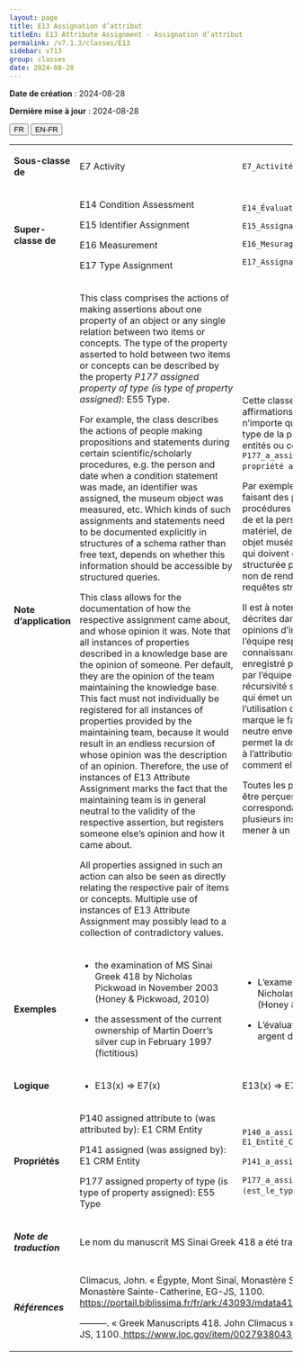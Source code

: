 ```yaml
---
layout: page
title: E13 Assignation d’attribut
titleEn: E13 Attribute Assignment - Assignation d’attribut
permalink: /v7.1.3/classes/E13
sidebar: v713
group: classes
date: 2024-08-28
---
```


**Date de création** : 2024-08-28

**Dernière mise à jour** : 2024-08-28

<div class="lang-buttons">
 <button id="fr" class="activate">FR</button>
 <button id="en-fr">EN-FR</button>
</div>

<table>
<tbody>
<tr>
<td><p><strong>Sous-classe de</strong></p></td>
<td class="en">
<p>E7 Activity</p>
</td>
<td>
<p><code class="language-plaintext highlighter-rouge">E7_Activité</code> </p>
</td>
</tr>
<tr>
<td><p><strong>Super-classe de</strong></p></td>
<td class="en">
<p>E14 Condition Assessment</p>
<p>E15 Identifier Assignment</p>
<p>E16 Measurement</p>
<p>E17 Type Assignment</p>
</td>
<td>
<p><code class="language-plaintext highlighter-rouge">E14_Évaluation_d'état_matériel</code> </p>
<p><code class="language-plaintext highlighter-rouge">E15_Assignation_d'identifiant</code> </p>
<p><code class="language-plaintext highlighter-rouge">E16_Mesurage</code> </p>
<p><code class="language-plaintext highlighter-rouge">E17_Assignation_de_type</code> </p>
</td>
</tr>
<tr>
<td><p><strong>Note d’application</strong></p></td>
<td class="en">
<p>This class comprises the actions of making assertions about one property of an object or any single relation between two items or concepts. The type of the property asserted to hold between two items or concepts can be described by the property <em>P177 assigned property of type (is type of property assigned)</em>: E55 Type. </p>
<p>For example, the class describes the actions of people making propositions and statements during certain scientific/scholarly procedures, e.g. the person and date when a condition statement was made, an identifier was assigned, the museum object was measured, etc. Which kinds of such assignments and statements need to be documented explicitly in structures of a schema rather than free text, depends on whether this information should be accessible by structured queries.</p>
<p>This class allows for the documentation of how the respective assignment came about, and whose opinion it was. Note that all instances of properties described in a knowledge base are the opinion of someone. Per default, they are the opinion of the team maintaining the knowledge base. This fact must not individually be registered for all instances of properties provided by the maintaining team, because it would result in an endless recursion of whose opinion was the description of an opinion. Therefore, the use of instances of E13 Attribute Assignment marks the fact that the maintaining team is in general neutral to the validity of the respective assertion, but registers someone else’s opinion and how it came about.</p>
<p>All properties assigned in such an action can also be seen as directly relating the respective pair of items or concepts. Multiple use of instances of E13 Attribute Assignment may possibly lead to a collection of contradictory values. </p>
</td>
<td>
<p>Cette classe comprend les actions d’effectuer des affirmations à propos d’un attribut d’un objet ou de n’importe quelle relation entre deux entités ou concepts. Le type de la propriété dont on déclare l’existence entre deux entités ou concepts peut être décrit avec la propriété <code class="language-plaintext highlighter-rouge">P177_a_assigné_le_type_de_propriété (est le type de la propriété assigné)</code> : <code class="language-plaintext highlighter-rouge">E55_Type</code>.</p>
<p>Par exemple, la classe décrit les actions de personnes faisant des propositions ou déclarations lors de certaines procédures scientifiques ou universitaires, comme la date de et la personne impliquée lors d’une évaluation d’état matériel, de l’attribution d’un identifiant, de la mesure d’un objet muséal, etc. Les types d’attributions et de déclarations qui doivent être documentés explicitement de manière structurée plutôt qu’en texte libre dépend de la nécessité ou non de rendre accessibles ces informations par des requêtes structurées.</p>
<p>Il est à noter que toutes les instances des propriétés décrites dans une base de connaissance reflètent les opinions d’individus. Par défaut, il s’agit des opinions de l’équipe responsable du maintien de la base de connaissance. Ce fait ne doit pas être individuellement enregistré pour toutes les instances des propriétés fournies par l’équipe de maintenance, car il en résulterait une récursivité sans fin (où il faudrait constamment documenter qui émet une opinion sur l'opinion précédente). Dès lors, l’utilisation des instances de <code class="language-plaintext highlighter-rouge">E13_Assignation_d’attribut</code> marque le fait que l’équipe de maintenance est en général neutre envers la validité des assertions et cette classe permet la documentation des circonstances qui ont amené à l’attribution, c.-à-d. qui a émis cette opinion ainsi que comment elle est advenue.</p>
<p>Toutes les propriétés assignées de la sorte peuvent aussi être perçues comme reliant directement les paires correspondantes d’entités ou concepts. L’utilisation de plusieurs instances de <code class="language-plaintext highlighter-rouge">E13_Assignation_d’attribut</code> peut mener à un regroupement de valeurs contradictoires.</p>
</td>
</tr>
<tr>
<td><p><strong>Exemples</strong></p></td>
<td class="en">
<ul>
<li><p>the examination of MS Sinai Greek 418 by Nicholas Pickwoad in November 2003 (Honey & Pickwoad, 2010)</p>
</li>
<li><p>the assessment of the current ownership of Martin Doerr’s silver cup in February 1997<strong> </strong>(fictitious)</p>
</li>
</ul>
</td>
<td>
<ul>
<li><p>L’examen du manuscrit <em>Mont Sinaï, MS gr. 418</em> par Nicholas Pickwoad en novembre 2003 (Honey & Pickwoad, 2010)</p>
</li>
<li><p>L’évaluation de la propriété actuelle de la coupe en argent de Martin Doerr en février 1997 (fictif)</p>
</li>
</ul>
</td>
</tr>
<tr>
<td><p><strong>Logique</strong></p></td>
<td class="en">
<ul>
<li><p>E13(x) ⇒ E7(x)</p>
</li>
</ul>
</td>
<td>
<p>E13(x) ⇒ E7(x)</p>
</td>
</tr>
<tr>
<td><p><strong>Propriétés</strong></p></td>
<td class="en">
<p>P140 assigned attribute to (was attributed by): E1 CRM Entity</p>
<p>P141 assigned (was assigned by): E1 CRM Entity</p>
<p>P177 assigned property of type (is type of property assigned): E55 Type</p>
</td>
<td>
<p><code class="language-plaintext highlighter-rouge">P140_a_assigné_l'attribut_à (a_reçu_l'attribut_par)</code> : <code class="language-plaintext highlighter-rouge">E1_Entité_CRM</code></p>
<p><code class="language-plaintext highlighter-rouge">P141_a_assigné (a_été_assigné_par)</code> : <code class="language-plaintext highlighter-rouge">E1_Entité_CRM</code></p>
<p><code class="language-plaintext highlighter-rouge">P177_a_assigné_le_type_de_propriété (est_le_type_de_la_propriété_assigné)</code> : <code class="language-plaintext highlighter-rouge">E55_Type</code></p>
</td>
</tr>
<tr>
<td><p><strong><em>Note de traduction</em></strong></p></td>
<td colspan="2">
<p>Le nom du manuscrit MS Sinai Greek 418 a été traduit en suivant les choix du Portail Biblissima</p>
</td>
</tr>
<tr>
<td><p><strong><em>Références</em></strong></p></td>
<td colspan="2">
<p>Climacus, John. « Égypte, Mont Sinaï, Monastère Sainte-Catherine, MS gr. 418 ». Manuscrit. Monastère Sainte-Catherine, EG-JS, 1100.<a href="https://portail.biblissima.fr/fr/ark:/43093/mdata4173039fff31678134d93fd0bd8ff41dd71226a8"><span class="underline"> </span></a><a href="https://portail.biblissima.fr/fr/ark:/43093/mdata4173039fff31678134d93fd0bd8ff41dd71226a8"><span class="underline">https://portail.biblissima.fr/fr/ark:/43093/mdata4173039fff31678134d93fd0bd8ff41dd71226a8</span></a>.</p>
<p>———. « Greek Manuscripts 418. John Climacus ». Manuscrit. Monastère Sainte-Catherine, EG-JS, 1100.<a href="https://www.loc.gov/item/00279380435-ms"><span class="underline"> </span></a><a href="https://www.loc.gov/item/00279380435-ms"><span class="underline">https://www.loc.gov/item/00279380435-ms</span></a>.</p>
</td>
</tr>
</tbody>
</table>

